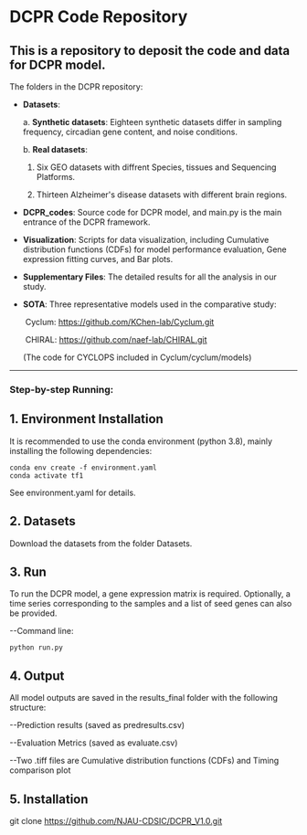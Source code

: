 
# **DCPR** Code Repository

This is a repository to deposit the code and data for **DCPR** model. 
---

The folders in the DCPR repository:

- **Datasets**: 

  a. **Synthetic datasets**: Eighteen synthetic datasets differ in sampling frequency, circadian gene content, and noise conditions.

  b. **Real datasets**:
  
     1) Six GEO datasets with diffrent Species, tissues and Sequencing Platforms.
  
     2) Thirteen Alzheimer's disease datasets with different brain regions.

- **DCPR_codes**: Source code for DCPR model, and main.py is the main entrance of the DCPR framework.

- **Visualization**: Scripts for data visualization, including Cumulative distribution functions (CDFs) for model performance evaluation, Gene expression fitting curves, and Bar plots.

- **Supplementary Files**: The detailed results for all the analysis in our study.

- **SOTA**: Three representative models used in the comparative study:

  ​	Cyclum: https://github.com/KChen-lab/Cyclum.git

  ​	CHIRAL: https://github.com/naef-lab/CHIRAL.git

    (The code for CYCLOPS included in Cyclum/cyclum/models)

---



### **Step-by-step Running:**

## 1. Environment Installation

It is recommended to use the conda environment (python 3.8), mainly installing the following dependencies:

```
conda env create -f environment.yaml  
conda activate tf1            
```
See environment.yaml for details.



## 2. Datasets

Download the datasets from the folder Datasets.



## 3. Run

To run the DCPR model, a gene expression matrix is required. Optionally, a time series corresponding to the samples and a list of seed genes can also be provided.

--Command line:

```
python run.py 
```


## 4.  Output

All model outputs are saved in the results_final folder with the following structure:

--Prediction results (saved as predresults.csv)

--Evaluation Metrics (saved as evaluate.csv)

--Two .tiff files are Cumulative distribution functions (CDFs) and Timing comparison plot 



## 5.  Installation

git clone https://github.com/NJAU-CDSIC/DCPR_V1.0.git


